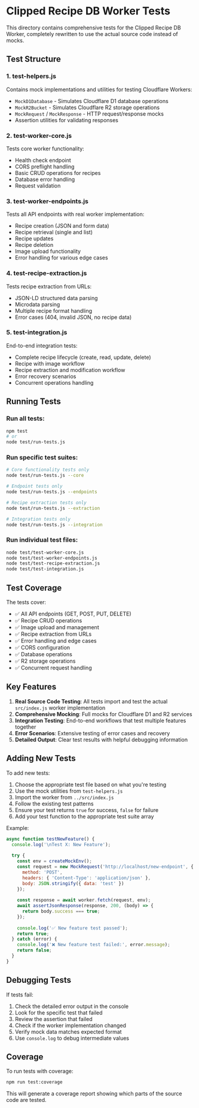 # Clipped Recipe DB Worker Tests

This directory contains comprehensive tests for the Clipped Recipe DB Worker, completely rewritten to use the actual source code instead of mocks.

## Test Structure

### 1. **test-helpers.js**
Contains mock implementations and utilities for testing Cloudflare Workers:
- `MockD1Database` - Simulates Cloudflare D1 database operations
- `MockR2Bucket` - Simulates Cloudflare R2 storage operations
- `MockRequest` / `MockResponse` - HTTP request/response mocks
- Assertion utilities for validating responses

### 2. **test-worker-core.js**
Tests core worker functionality:
- Health check endpoint
- CORS preflight handling
- Basic CRUD operations for recipes
- Database error handling
- Request validation

### 3. **test-worker-endpoints.js**
Tests all API endpoints with real worker implementation:
- Recipe creation (JSON and form data)
- Recipe retrieval (single and list)
- Recipe updates
- Recipe deletion
- Image upload functionality
- Error handling for various edge cases

### 4. **test-recipe-extraction.js**
Tests recipe extraction from URLs:
- JSON-LD structured data parsing
- Microdata parsing
- Multiple recipe format handling
- Error cases (404, invalid JSON, no recipe data)

### 5. **test-integration.js**
End-to-end integration tests:
- Complete recipe lifecycle (create, read, update, delete)
- Recipe with image workflow
- Recipe extraction and modification workflow
- Error recovery scenarios
- Concurrent operations handling

## Running Tests

### Run all tests:
```bash
npm test
# or
node test/run-tests.js
```

### Run specific test suites:
```bash
# Core functionality tests only
node test/run-tests.js --core

# Endpoint tests only
node test/run-tests.js --endpoints

# Recipe extraction tests only
node test/run-tests.js --extraction

# Integration tests only
node test/run-tests.js --integration
```

### Run individual test files:
```bash
node test/test-worker-core.js
node test/test-worker-endpoints.js
node test/test-recipe-extraction.js
node test/test-integration.js
```

## Test Coverage

The tests cover:
- ✅ All API endpoints (GET, POST, PUT, DELETE)
- ✅ Recipe CRUD operations
- ✅ Image upload and management
- ✅ Recipe extraction from URLs
- ✅ Error handling and edge cases
- ✅ CORS configuration
- ✅ Database operations
- ✅ R2 storage operations
- ✅ Concurrent request handling

## Key Features

1. **Real Source Code Testing**: All tests import and test the actual `src/index.js` worker implementation
2. **Comprehensive Mocking**: Full mocks for Cloudflare D1 and R2 services
3. **Integration Testing**: End-to-end workflows that test multiple features together
4. **Error Scenarios**: Extensive testing of error cases and recovery
5. **Detailed Output**: Clear test results with helpful debugging information

## Adding New Tests

To add new tests:

1. Choose the appropriate test file based on what you're testing
2. Use the mock utilities from `test-helpers.js`
3. Import the worker from `../src/index.js`
4. Follow the existing test patterns
5. Ensure your test returns `true` for success, `false` for failure
6. Add your test function to the appropriate test suite array

Example:
```javascript
async function testNewFeature() {
  console.log('\nTest X: New Feature');
  
  try {
    const env = createMockEnv();
    const request = new MockRequest('http://localhost/new-endpoint', {
      method: 'POST',
      headers: { 'Content-Type': 'application/json' },
      body: JSON.stringify({ data: 'test' })
    });
    
    const response = await worker.fetch(request, env);
    await assertJsonResponse(response, 200, (body) => {
      return body.success === true;
    });
    
    console.log('✅ New feature test passed');
    return true;
  } catch (error) {
    console.log('❌ New feature test failed:', error.message);
    return false;
  }
}
```

## Debugging Tests

If tests fail:

1. Check the detailed error output in the console
2. Look for the specific test that failed
3. Review the assertion that failed
4. Check if the worker implementation changed
5. Verify mock data matches expected format
6. Use `console.log` to debug intermediate values

## Coverage

To run tests with coverage:
```bash
npm run test:coverage
```

This will generate a coverage report showing which parts of the source code are tested.